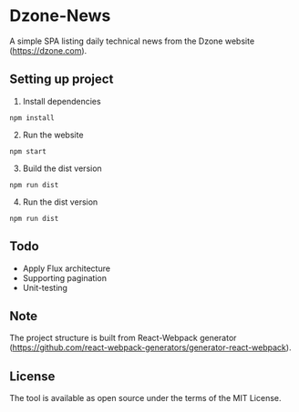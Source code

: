 # Dzone-News

A simple SPA listing daily technical news from the Dzone website (https://dzone.com).

## Setting up project

1. Install dependencies

```
npm install
```

2. Run the website

```
npm start
```

3. Build the dist version

```
npm run dist
```

4. Run the dist version

```
npm run dist
```

## Todo

- Apply Flux architecture
- Supporting pagination
- Unit-testing

## Note

The project structure is built from React-Webpack generator (https://github.com/react-webpack-generators/generator-react-webpack).

## License

The tool is available as open source under the terms of the MIT License.

